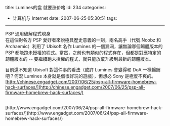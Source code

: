 title: Lumines的盘 就要涨价咯
id: 234
categories:
  - 计算机与 Internet
date: 2007-06-25 05:30:51
tags:
---

<div id="msgcns!9697D6160EFEBC17!1104" class="bvMsg"><div><span>PSP 通用破解程式現身</span></div>
<div><span>在這個對各方 PSP 愛好者來說極具歷史意義的一刻，兩名高手（代號 Noobz 和 Archaemic）利用了 Ubisoft 名作 Lumines 的一個漏洞，讓無論哪個韌體版本的 PSP 都能跑未授權的程式。當然，之前也有類似的程式存在，但都是對應特定的韌體版本的 -- 要繼續跑未授權的程式，就只能放棄升級到最新的韌體版本。

目前還不知道 Ubisoft 對這件事的看法（或許 Lumines 會變得和 DoA 一樣暢銷吧？何況 Lumines 本身就是個很好玩的遊戲），但想必 Sony 是極度不爽的。
[http://chinese.engadget.com/2007/06/25/psp-all-firmware-homebrew-hack-surfaces/](http://chinese.engadget.com/2007/06/25/psp-all-firmware-homebrew-hack-surfaces/)</span></div>
<div><span></span> </div>
<div><span>[http://www.engadget.com/2007/06/24/psp-all-firmware-homebrew-hack-surfaces/](http://www.engadget.com/2007/06/24/psp-all-firmware-homebrew-hack-surfaces/)</span></div>
<div><span> </span></div>
<div><span></span> </div></div>